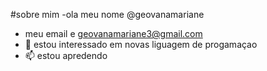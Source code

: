 #sobre mim
-ola meu nome @geovanamariane
- meu email e geovanamariane3@gmail.com
- 💞️ estou interessado em novas liguagem de  progamaçao
- 📫 estou apredendo

<!---
gmfaluna/gmfaluna is a ✨ special ✨ repository because its `README.md` (this file) appears on your GitHub profile.
You can click the Preview link to take a look at your changes.
--->
